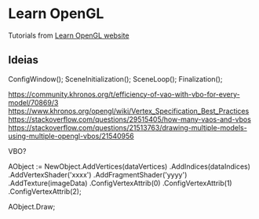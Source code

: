# Learn OpenGL
Tutorials from [Learn OpenGL website](https://learnopengl.com/)



## Ideias

ConfigWindow();
SceneInitialization();
SceneLoop();
Finalization();

https://community.khronos.org/t/efficiency-of-vao-with-vbo-for-every-model/70869/3
https://www.khronos.org/opengl/wiki/Vertex_Specification_Best_Practices
https://stackoverflow.com/questions/29515405/how-many-vaos-and-vbos
https://stackoverflow.com/questions/21513763/drawing-multiple-models-using-multiple-opengl-vbos/21540956

VBO?

AObject := NewObject.AddVertices(dataVertices)
			.AddIndices(dataIndices)
			.AddVertexShader('xxxx')
			.AddFragmentShader('yyyy')
			.AddTexture(imageData)
			.ConfigVertexAttrib(0)
			.ConfigVertexAttrib(1)
			.ConfigVertexAttrib(2);
			
AObject.Draw;
